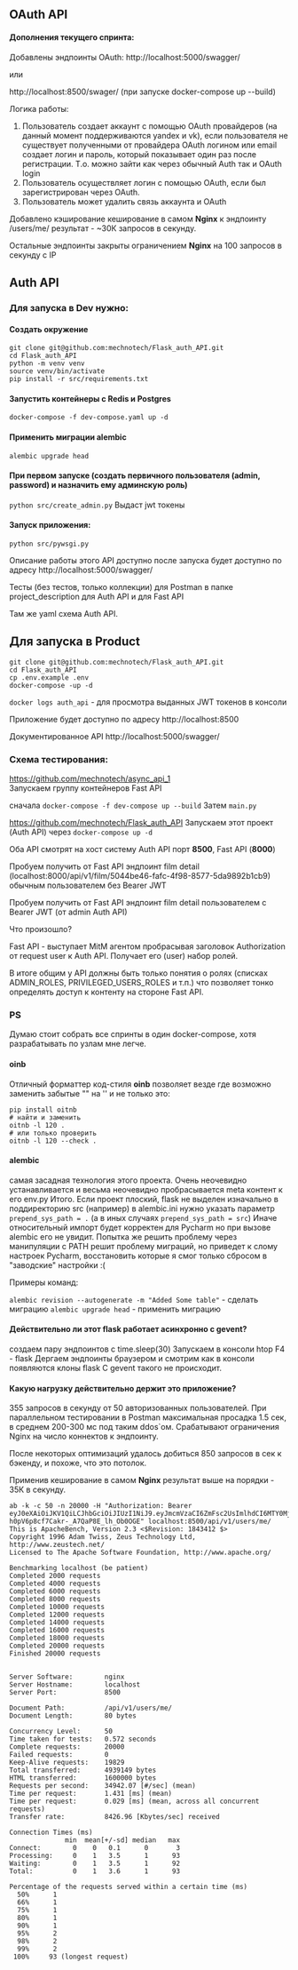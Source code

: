 ##  OAuth API
#### Дополнения текущего спринта:

Добавлены эндпоинты OAuth:
http://localhost:5000/swagger/

или

http://localhost:8500/swager/ (при запуске docker-compose up --build)

Логика работы:

1) Пользователь создает аккаунт с помощью OAuth провайдеров (на данный момент поддерживаются yandex и vk), если пользователя не существует полученными от провайдера OAuth логином или email
создает логин и пароль, который показывает один раз после регистрации. Т.о. можно зайти как через обычный Auth так и OAuth login
2) Пользователь осуществляет логин с помощью OAuth, если был зарегистрирован через OAuth.
3) Пользователь может удалить связь аккаунта и OAuth

Добавлено кэширование кеширование в самом **Nginx** к эндпоинту /users/me/
результат - ~30К запросов в секунду.

Остальные эндпоинты закрыты ограничением **Nginx** на 100 запросов в секунду с IP

##  Auth API

### Для запуска в Dev нужно:
#### Создать окружение
```
git clone git@github.com:mechnotech/Flask_auth_API.git
cd Flask_auth_API
python -m venv venv
source venv/bin/activate
pip install -r src/requirements.txt
```
#### Запустить контейнеры с Redis и Postgres
`docker-compose -f dev-compose.yaml up -d`

#### Применить миграции alembic
`alembic upgrade head`

#### При первом запуске (создать первичного пользователя (admin, password) и назначить ему админскую роль)
`python src/create_admin.py`
Выдаст jwt токены

#### Запуск приложения:
`python src/pywsgi.py`

Описание работы этого API доступно после запуска будет доступно по адресу http://localhost:5000/swagger/

Тесты (без тестов, только коллекции) для Postman в папке project_description для Auth API и для Fast API

Там же yaml схема Auth API.

####

## Для запуска в Product
```
git clone git@github.com:mechnotech/Flask_auth_API.git
cd Flask_auth_API
cp .env.example .env
docker-compose -up -d
```

`docker logs auth_api` - для просмотра выданных JWT токенов в консоли

Приложение будет доступно по адресу http://localhost:8500

Документированное API http://localhost:5000/swagger/


### Схема тестирования:

https://github.com/mechnotech/async_api_1                                         
Запускаем группу контейнеров Fast API 

сначала `docker-compose -f dev-compose up --build`
Затем `main.py`

https://github.com/mechnotech/Flask_auth_API
Запускаем этот проект (Auth API)
через `docker-compose up -d`

Оба API смотрят на хост систему Auth API порт **8500**, Fast API (**8000**)

Пробуем получить от Fast API  эндпоинт film detail (localhost:8000/api/v1/film/5044be46-fafc-4f98-8577-5da9892b1cb9) обычным пользователем без Bearer JWT

Пробуем получить от Fast API  эндпоинт film detail пользователем с Bearer JWT (от admin Auth API)
     
Что произошло?

Fast API - выступает MitM агентом пробрасывая заголовок Authorization от request user к Auth API. Получает его (user) набор ролей.

В итоге общим у API должны быть только понятия о ролях (списках ADMIN_ROLES, PRIVILEGED_USERS_ROLES и т.п.) что позволяет тонко определять доступ к контенту на стороне Fast API.

### PS

Думаю стоит собрать все спринты в один docker-compose, хотя разрабатывать по узлам мне легче.

#### oinb

Отличный форматтер код-стиля **oinb** позволяет везде где возможно заменить забытые "" на '' и не только это:

```
pip install oitnb
# найти и заменить
oitnb -l 120 .
# или только проверить
oitnb -l 120 --check .
```

#### alembic

самая засадная технология этого проекта. Очень неочевидно устанавливается и весьма неочевидно пробрасывается meta контент
к его env.py
Итого. Если проект плоский, flask не выделен изначально в поддиректорию src (например)
в alembic.ini нужно указать параметр `prepend_sys_path = .` (а в иных случаях `prepend_sys_path = src`) Иначе относительный импорт будет корректен для Pycharm но при вызове
 alembic его не увидит. Попытка же решить проблему через манипуляции с PATH решит проблему миграций, но
приведет к слому настроек Pycharm, восстановить которые я смог только сбросом в "заводские" настройки :(

Примеры команд:

`alembic revision --autogenerate -m "Added Some table"` - сделать миграцию
`alembic upgrade head` - применить миграцию



#### Действительно ли этот flask работает асинхронно с gevent?

создаем пару эндпоинтов с time.sleep(30)
Запускаем в консоли htop
F4 - flask
Дергаем эндпоинты браузером и смотрим как в консоли появляются клоны flask
C gevent такого не происходит.

#### Какую нагрузку действительно держит это приложение?

355 запросов в секунду от 50 авторизованных пользователей. 
При параллельном тестировании в Postman максимальная просадка 1.5 сек, в среднем 
200-300 мс под таким ddos`ом.
Срабатывают ограничения Nginx на число коннектов к эндпоинту.

После некоторых оптимизаций удалось добиться 850 запросов в сек к бэкенду, и похоже, что это потолок.

Применив кеширование в самом **Nginx** результат выше на порядки - 35К в секунду.


```
ab -k -c 50 -n 20000 -H "Authorization: Bearer eyJ0eXAiOiJKV1QiLCJhbGciOiJIUzI1NiJ9.eyJmcmVzaCI6ZmFsc2UsImlhdCI6MTY0MjI0MTc4MywianRpIjoiYmQxYThmMTYtNzRhMS00NDc5LTlkODItZDNiMmZlNGM4ZDkzIiwidHlwZSI6ImFjY2VzcyIsInN1YiI6Im1lY2hub3RlY2giLCJuYmYiOjE2NDIyNDE3ODMsImV4cCI6MTY0MjI0NTM4M30.RHX8S7jTf-h0pV6p8cf7Cakr-_A7QaP8E_lh_Ob0OGE" localhost:8500/api/v1/users/me/
This is ApacheBench, Version 2.3 <$Revision: 1843412 $>
Copyright 1996 Adam Twiss, Zeus Technology Ltd, http://www.zeustech.net/
Licensed to The Apache Software Foundation, http://www.apache.org/

Benchmarking localhost (be patient)
Completed 2000 requests
Completed 4000 requests
Completed 6000 requests
Completed 8000 requests
Completed 10000 requests
Completed 12000 requests
Completed 14000 requests
Completed 16000 requests
Completed 18000 requests
Completed 20000 requests
Finished 20000 requests


Server Software:        nginx
Server Hostname:        localhost
Server Port:            8500

Document Path:          /api/v1/users/me/
Document Length:        80 bytes

Concurrency Level:      50
Time taken for tests:   0.572 seconds
Complete requests:      20000
Failed requests:        0
Keep-Alive requests:    19829
Total transferred:      4939149 bytes
HTML transferred:       1600000 bytes
Requests per second:    34942.07 [#/sec] (mean)
Time per request:       1.431 [ms] (mean)
Time per request:       0.029 [ms] (mean, across all concurrent requests)
Transfer rate:          8426.96 [Kbytes/sec] received

Connection Times (ms)
              min  mean[+/-sd] median   max
Connect:        0    0   0.1      0       3
Processing:     0    1   3.5      1      93
Waiting:        0    1   3.5      1      92
Total:          0    1   3.6      1      93

Percentage of the requests served within a certain time (ms)
  50%      1
  66%      1
  75%      1
  80%      1
  90%      1
  95%      2
  98%      2
  99%      2
 100%     93 (longest request)
```



